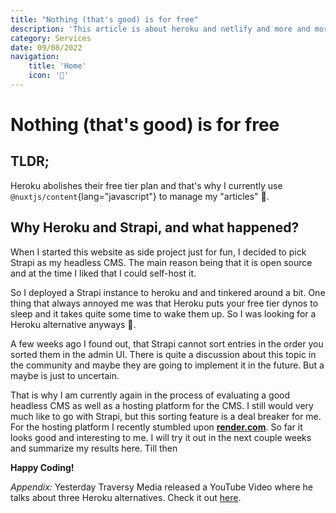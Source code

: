 ```yaml
---
title: "Nothing (that's good) is for free"
description: 'This article is about heroku and netlify and more and more paltforms abolishing their free tier plans'
category: Services
date: 09/08/2022
navigation:
    title: 'Home'
    icon: '🏡'
---
```


# Nothing (that's good) is for free

## TLDR;
Heroku abolishes their free tier plan and that's why I currently use `@nuxtjs/content`{lang="javascript"} to manage my "articles" 🥴.

## Why Heroku and Strapi, and what happened?
When I started this website as side project just for fun, I decided to pick Strapi as my headless CMS. The main reason being that it is open source and at the time I liked that I could self-host it. 

So I deployed a Strapi instance to heroku and and tinkered around a bit. One thing that always annoyed me was that Heroku puts your free tier dynos to sleep and it takes quite some time to wake them up. So I was looking for a Heroku alternative anyways 👀. 

A few weeks ago I found out, that Strapi cannot sort entries in the order you sorted them in the admin UI. There is quite a discussion about this topic in the community and maybe they are going to implement it in the future. But a maybe is just to uncertain. 

That is why I am currently again in the process of evaluating a good headless CMS as well as a hosting platform for the CMS. I still would very much like to go with Strapi, but this sorting feature is a deal breaker for me. For the hosting platform I recently stumbled upon **[render.com](https://www.render.com)**. So far it looks good and interesting to me. I will try it out in the next couple weeks and summarize my results here. Till then

__Happy Coding!__


*Appendix:*
Yesterday Traversy Media released a YouTube Video where he talks about three Heroku alternatives. Check 
it out <a href="https://youtube.com/watch?v=MusIvEKjqsc" target="_blank">here</a>.